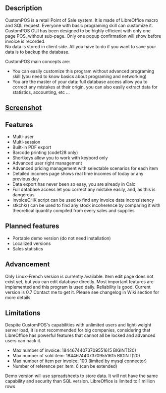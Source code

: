 ## Description
CustomPOS is a retail Point of Sale system. It is made of LibreOffice macro and SQL request. Everyone with basic programing skill can customize it.    
CustomPOS GUI has been designed to be highly efficient with only one page POS, without sub-page. Only one popup confirmation will show before invoice is recorded.    
No data is stored in client side. All you have to do if you want to save your data is to backup the database.    
  
CustomPOS main concepts are:
- You can easily customize this program without advanced programing skill (you need to know basics about programing and networking)
- You are the master of your data: full database access allow you to correct any mistakes at their origin, you can also easily extract data for statistics, accounting, etc ...

## [Screenshot](https://github.com/Nick689/CustomPOS/blob/master/Preview/ViewAll.md)

## Features
* Multi-user
* Multi-session
* Built-in PDF export
* Barcode printing (code128 only)
* Shortkeys allow you to work with keybord only
* Advanced user right management
* Advanced pricing management with selectable scenarios for each item
* Detailed incomes page shows real time incomes of today or any previous day
* Data export has never been so easy, you are already in Calc
* Full database access let you correct any mistake easily,        and,    as this is dangerous
* InvoiceCHK script can be used to find any invoice data inconsistency
* stkchk() can be used to find any stock incoherence by comparing it with theoretical quantity compiled from every sales and supplies

## Planned features
* Portable demo version (do not need installation)
* Localized versions
* Sales statistics

## Advancement
Only Linux-French version is currently available. Item edit page does not exist yet, but you can edit database directly. Most important features are implemented and this program is used daily. Reliability is good. Current version is 0.7 Contact me to get it. Please see changelog in Wiki section for more details.

## Limitations
Despite CustomPOS's capabilities with unlimited users and light-weight server load, it is not recommended for big companies, considering that LibreOffice has powerful features that cannot all be locked and advanced users can hack it.

* Max number of invoice: 18446744073709551615 BIGINT(20)
* Max number of sold item: 18446744073709551615 BIGINT(20)
* Max number of item per invoice: 100 (limited by mysql connector)
* Number of reference per item: 6 (can be extended)

Demo version will use spreadsheets to store data. It will not have the same capability and security than SQL version. LibreOffice is limited to 1 million rows
